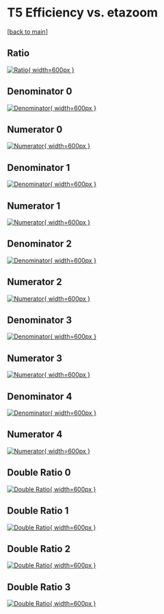 # T5 Efficiency vs. etazoom

[[back to main](./)]



## Ratio

[![Ratio](../mtv/var/T5_xtr_11_-1_eff_etazoom.png){ width=600px }](../mtv/var/T5_xtr_11_-1_eff_etazoom.pdf)

## Denominator 0

[![Denominator](../mtv/den/T5_xtr_11_-1_eff_etazoom_den0.png){ width=600px }](../mtv/den/T5_xtr_11_-1_eff_etazoom_den0.pdf)

## Numerator 0

[![Numerator](../mtv/num/T5_xtr_11_-1_eff_etazoom_num0.png){ width=600px }](../mtv/num/T5_xtr_11_-1_eff_etazoom_num0.pdf)

## Denominator 1

[![Denominator](../mtv/den/T5_xtr_11_-1_eff_etazoom_den1.png){ width=600px }](../mtv/den/T5_xtr_11_-1_eff_etazoom_den1.pdf)

## Numerator 1

[![Numerator](../mtv/num/T5_xtr_11_-1_eff_etazoom_num1.png){ width=600px }](../mtv/num/T5_xtr_11_-1_eff_etazoom_num1.pdf)

## Denominator 2

[![Denominator](../mtv/den/T5_xtr_11_-1_eff_etazoom_den2.png){ width=600px }](../mtv/den/T5_xtr_11_-1_eff_etazoom_den2.pdf)

## Numerator 2

[![Numerator](../mtv/num/T5_xtr_11_-1_eff_etazoom_num2.png){ width=600px }](../mtv/num/T5_xtr_11_-1_eff_etazoom_num2.pdf)

## Denominator 3

[![Denominator](../mtv/den/T5_xtr_11_-1_eff_etazoom_den3.png){ width=600px }](../mtv/den/T5_xtr_11_-1_eff_etazoom_den3.pdf)

## Numerator 3

[![Numerator](../mtv/num/T5_xtr_11_-1_eff_etazoom_num3.png){ width=600px }](../mtv/num/T5_xtr_11_-1_eff_etazoom_num3.pdf)

## Denominator 4

[![Denominator](../mtv/den/T5_xtr_11_-1_eff_etazoom_den4.png){ width=600px }](../mtv/den/T5_xtr_11_-1_eff_etazoom_den4.pdf)

## Numerator 4

[![Numerator](../mtv/num/T5_xtr_11_-1_eff_etazoom_num4.png){ width=600px }](../mtv/num/T5_xtr_11_-1_eff_etazoom_num4.pdf)

## Double Ratio 0

[![Double Ratio](../mtv/ratio/T5_xtr_11_-1_eff_etazoom_ratio0.png){ width=600px }](../mtv/ratio/T5_xtr_11_-1_eff_etazoom_ratio0.pdf)

## Double Ratio 1

[![Double Ratio](../mtv/ratio/T5_xtr_11_-1_eff_etazoom_ratio1.png){ width=600px }](../mtv/ratio/T5_xtr_11_-1_eff_etazoom_ratio1.pdf)

## Double Ratio 2

[![Double Ratio](../mtv/ratio/T5_xtr_11_-1_eff_etazoom_ratio2.png){ width=600px }](../mtv/ratio/T5_xtr_11_-1_eff_etazoom_ratio2.pdf)

## Double Ratio 3

[![Double Ratio](../mtv/ratio/T5_xtr_11_-1_eff_etazoom_ratio3.png){ width=600px }](../mtv/ratio/T5_xtr_11_-1_eff_etazoom_ratio3.pdf)

